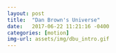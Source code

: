 ```yaml
---
layout: post
title:  "Dan Brown's Universe"
date:   2017-06-22 11:21:16 -0400
categories: [motion]
img-url: assets/img/dbu_intro.gif
---
```

